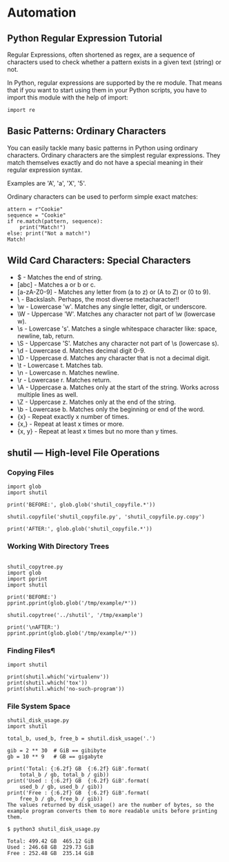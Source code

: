 # Automation
## Python Regular Expression Tutorial

Regular Expressions, often shortened as regex, are a sequence of characters used to check whether a pattern exists in a given text (string) or not. 

In Python, regular expressions are supported by the re module. That means that if you want to start using them in your Python scripts, you have to import this module with the help of import:

```
import re
```
## Basic Patterns: Ordinary Characters

You can easily tackle many basic patterns in Python using ordinary characters. Ordinary characters are the simplest regular expressions. They match themselves exactly and do not have a special meaning in their regular expression syntax.

Examples are 'A', 'a', 'X', '5'.

Ordinary characters can be used to perform simple exact matches:

```
attern = r"Cookie"
sequence = "Cookie"
if re.match(pattern, sequence):
    print("Match!")
else: print("Not a match!")
Match!
```

## Wild Card Characters: Special Characters
* $ - Matches the end of string.
* [abc] - Matches a or b or c.
* [a-zA-Z0-9] - Matches any letter from (a to z) or (A to Z) or (0 to 9).
* \ - Backslash.
Perhaps, the most diverse metacharacter!!
* \w - Lowercase 'w'. Matches any single letter, digit, or underscore.
* \W - Uppercase 'W'. Matches any character not part of \w (lowercase w).
* \s - Lowercase 's'. Matches a single whitespace character like: space, newline, tab, return.
* \S - Uppercase 'S'. Matches any character not part of \s (lowercase s).
* \d - Lowercase d. Matches decimal digit 0-9.
* \D - Uppercase d. Matches any character that is not a decimal digit.
* \t - Lowercase t. Matches tab.
* \n - Lowercase n. Matches newline.
* \r - Lowercase r. Matches return.
* \A - Uppercase a. Matches only at the start of the string. Works across multiple lines as well.
* \Z - Uppercase z. Matches only at the end of the string.
* \b - Lowercase b. Matches only the beginning or end of the word.
* {x} - Repeat exactly x number of times.
* {x,} - Repeat at least x times or more.
* {x, y} - Repeat at least x times but no more than y times.

## shutil — High-level File Operations


### Copying Files
```
import glob
import shutil

print('BEFORE:', glob.glob('shutil_copyfile.*'))

shutil.copyfile('shutil_copyfile.py', 'shutil_copyfile.py.copy')

print('AFTER:', glob.glob('shutil_copyfile.*'))

```
### Working With Directory Trees
```

shutil_copytree.py
import glob
import pprint
import shutil

print('BEFORE:')
pprint.pprint(glob.glob('/tmp/example/*'))

shutil.copytree('../shutil', '/tmp/example')

print('\nAFTER:')
pprint.pprint(glob.glob('/tmp/example/*'))
```
### Finding Files¶
```
import shutil

print(shutil.which('virtualenv'))
print(shutil.which('tox'))
print(shutil.which('no-such-program'))

```
### File System Space
```
shutil_disk_usage.py
import shutil

total_b, used_b, free_b = shutil.disk_usage('.')

gib = 2 ** 30  # GiB == gibibyte
gb = 10 ** 9   # GB == gigabyte

print('Total: {:6.2f} GB  {:6.2f} GiB'.format(
    total_b / gb, total_b / gib))
print('Used : {:6.2f} GB  {:6.2f} GiB'.format(
    used_b / gb, used_b / gib))
print('Free : {:6.2f} GB  {:6.2f} GiB'.format(
    free_b / gb, free_b / gib))
The values returned by disk_usage() are the number of bytes, so the example program converts them to more readable units before printing them.

$ python3 shutil_disk_usage.py

Total: 499.42 GB  465.12 GiB
Used : 246.68 GB  229.73 GiB
Free : 252.48 GB  235.14 GiB
```

